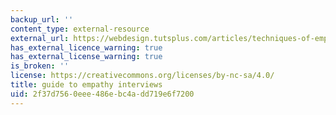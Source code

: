 ```yaml
---
backup_url: ''
content_type: external-resource
external_url: https://webdesign.tutsplus.com/articles/techniques-of-empathy-interviews-in-design-thinking--cms-31219
has_external_licence_warning: true
has_external_license_warning: true
is_broken: ''
license: https://creativecommons.org/licenses/by-nc-sa/4.0/
title: guide to empathy interviews
uid: 2f37d756-0eee-486e-bc4a-dd719e6f7200
---
```

